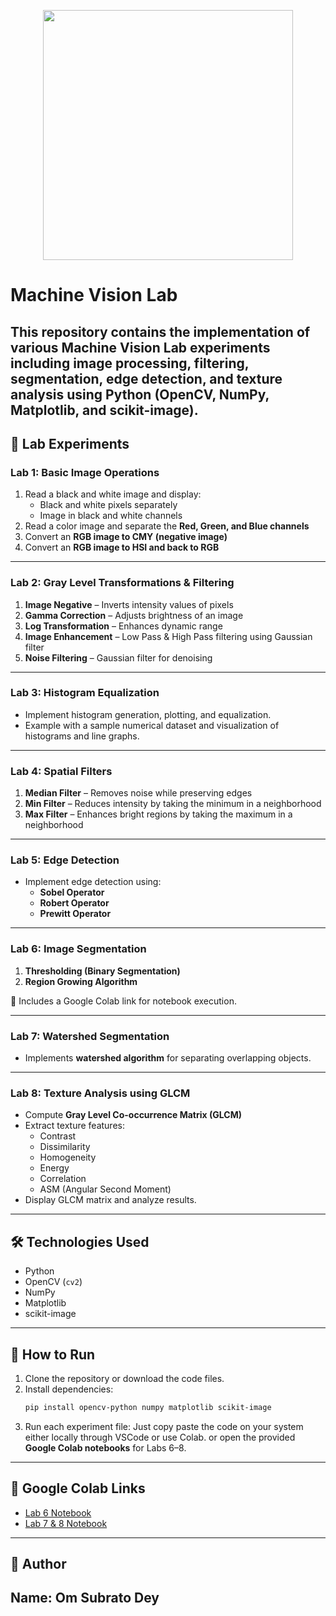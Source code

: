 <p align="center">
  <img src="images/VIT.png" width="400"/>
</p>                                                                

# Machine Vision Lab
This repository contains the implementation of various **Machine Vision Lab experiments** including image processing, filtering, segmentation, edge detection, and texture analysis using Python (OpenCV, NumPy, Matplotlib, and scikit-image).
---

## 📂 Lab Experiments

### **Lab 1: Basic Image Operations**
1. Read a black and white image and display:
   - Black and white pixels separately
   - Image in black and white channels
2. Read a color image and separate the **Red, Green, and Blue channels**
3. Convert an **RGB image to CMY (negative image)**
4. Convert an **RGB image to HSI and back to RGB**

---

### **Lab 2: Gray Level Transformations & Filtering**
1. **Image Negative** – Inverts intensity values of pixels  
2. **Gamma Correction** – Adjusts brightness of an image  
3. **Log Transformation** – Enhances dynamic range  
4. **Image Enhancement** – Low Pass & High Pass filtering using Gaussian filter  
5. **Noise Filtering** – Gaussian filter for denoising  

---

### **Lab 3: Histogram Equalization**
- Implement histogram generation, plotting, and equalization.
- Example with a sample numerical dataset and visualization of histograms and line graphs.

---

### **Lab 4: Spatial Filters**
1. **Median Filter** – Removes noise while preserving edges  
2. **Min Filter** – Reduces intensity by taking the minimum in a neighborhood  
3. **Max Filter** – Enhances bright regions by taking the maximum in a neighborhood  

---

### **Lab 5: Edge Detection**
- Implement edge detection using:
  - **Sobel Operator**
  - **Robert Operator**
  - **Prewitt Operator**

---

### **Lab 6: Image Segmentation**
1. **Thresholding (Binary Segmentation)**  
2. **Region Growing Algorithm**  

📌 Includes a Google Colab link for notebook execution.

---

### **Lab 7: Watershed Segmentation**
- Implements **watershed algorithm** for separating overlapping objects.

---

### **Lab 8: Texture Analysis using GLCM**
- Compute **Gray Level Co-occurrence Matrix (GLCM)**  
- Extract texture features:
  - Contrast
  - Dissimilarity
  - Homogeneity
  - Energy
  - Correlation
  - ASM (Angular Second Moment)  
- Display GLCM matrix and analyze results.

---

## 🛠️ Technologies Used
- Python
- OpenCV (`cv2`)
- NumPy
- Matplotlib
- scikit-image

---

## 🚀 How to Run
1. Clone the repository or download the code files.
2. Install dependencies:
   ```bash
   pip install opencv-python numpy matplotlib scikit-image
   ```
3. Run each experiment file:
   Just copy paste the code on your system either locally through VSCode or use Colab.
   or open the provided **Google Colab notebooks** for Labs 6–8.

---

## 📎 Google Colab Links
- [Lab 6 Notebook](https://colab.research.google.com/drive/1QThx-6z5lP0Ux9SDSUZPih0YkHE_zjPl?usp=sharing)  
- [Lab 7 & 8 Notebook](https://colab.research.google.com/drive/1KLBZ139Cd7m0XIt4JCfKxF__rQf9TCfj?usp=sharing)

---

## 👤 Author
**Name:** Om Subrato Dey  
---
